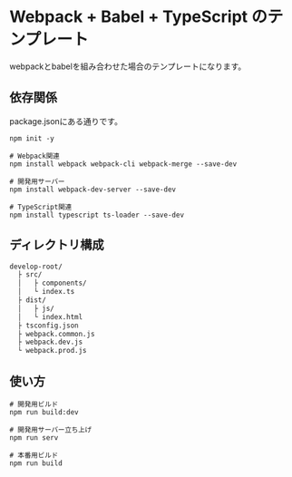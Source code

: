 # Webpack + Babel + TypeScript のテンプレート

webpackとbabelを組み合わせた場合のテンプレートになります。

## 依存関係

package.jsonにある通りです。

```terminal
npm init -y

# Webpack関連
npm install webpack webpack-cli webpack-merge --save-dev

# 開発用サーバー
npm install webpack-dev-server --save-dev

# TypeScript関連
npm install typescript ts-loader --save-dev
```

## ディレクトリ構成

```txt
develop-root/
  ├ src/
  │   ├ components/
  │   └ index.ts 
  ├ dist/
  │   ├ js/
  │   └ index.html
  ├ tsconfig.json
  ├ webpack.common.js
  ├ webpack.dev.js
  └ webpack.prod.js
```

## 使い方

```terminal
# 開発用ビルド
npm run build:dev

# 開発用サーバー立ち上げ
npm run serv

# 本番用ビルド
npm run build
```

